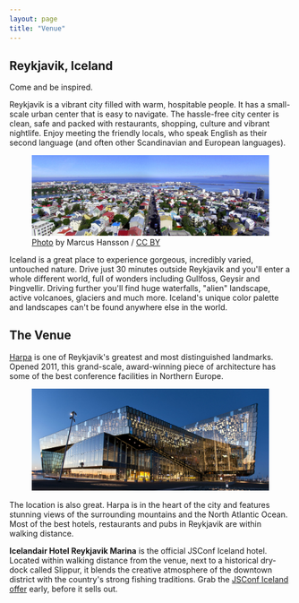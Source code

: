 ```yaml
---
layout: page
title: "Venue"
---
```


## Reykjavik, Iceland

Come and be inspired.

Reykjavik is a vibrant city filled with warm, hospitable people. It has a
small-scale urban center that is easy to navigate. The hassle-free city center
is clean, safe and packed with restaurants, shopping, culture and vibrant
nightlife. Enjoy meeting the friendly locals, who speak English as their second
language (and often other Scandinavian and European languages).

<figure><a class="u-base-link" href="https://www.flickr.com/photos/marcus_hansson/209904011" target="_blank"><img alt="Reykjavik" src="reykjavik.jpg"></a><figcaption><a class="u-base-link" href="https://www.flickr.com/photos/marcus_hansson/209904011" target="_blank">Photo</a> by Marcus Hansson / <a class="u-base-link" href="https://creativecommons.org/licenses/by/2.0/" target="_blank">CC BY</a></figcaption></figure>

Iceland is a great place to experience gorgeous, incredibly varied, untouched
nature. Drive just 30 minutes outside Reykjavik and you'll enter a whole
different world, full of wonders including Gullfoss, Geysir and Þingvellir.
Driving further you'll find huge waterfalls, "alien" landscape, active
volcanoes, glaciers and much more. Iceland's unique color palette and landscapes
can't be found anywhere else in the world.

## The Venue

<a href="http://en.harpa.is/harpa/access" target="_blank">Harpa</a> is one of
Reykjavik's greatest and most distinguished landmarks. Opened 2011, this
grand-scale, award-winning piece of architecture has some of the best conference
facilities in Northern Europe.

<figure><img alt="Harpa" src="harpa.jpg"></figure>

The location is also great. Harpa is in the heart of the city and features
stunning views of the surrounding mountains and the North Atlantic Ocean. Most
of the best hotels, restaurants and pubs in Reykjavik are within walking
distance.

**Icelandair Hotel Reykjavik Marina** is the official JSConf Iceland hotel.
Located within walking distance from the venue, next to a historical dry-dock
called Slippur, it blends the creative atmosphere of the downtown district with
the country's strong fishing traditions. Grab the
[JSConf Iceland offer](https://gc.synxis.com/rez.aspx?Hotel=59628&Chain=15503&Dest=ICE&template=GCF&shell=GCF2&arrive=2/28/2018&depart=3/1/2018&adult=2&child=0&group=1802JSCONF)
early, before it sells out.
